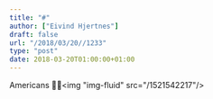 ```yaml
---
title: "#"
author: ["Eivind Hjertnes"]
draft: false
url: "/2018/03/20//1233"
type: "post"
date: 2018-03-20T01:00:00+01:00
---
```


Americans 🤦‍♂️<img "img-fluid" src="/1521542217"/>
